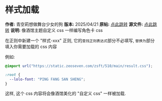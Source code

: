 # 样式加载

**作者:** 青空莉想做舞台少女的狗
**版本:** 2025/04/21
**原帖:** [点此跳转](https://discord.com/channels/1291925535324110879/1354783717910122496)
**源文件:** [点此跳转](https://gitgud.io/StageDog/tavern_resource/-/tree/main/酒馆助手/样式加载/源文件?ref_type=heads)
**说明:** 像酒馆主题自定义 css 一样编写角色卡 css

在正则中新建一个 "样式-xxx" 正则, 它的`查找正则表达式`部分不必填写, `替换为`部分填入你需要加载的 css 内容

例如:

```css
@import url("https://static.zeoseven.com/zsft/510/main/result.css");

:root {
  --lolo-font: "PING FANG SAN SHENG";
}
```

这样, 这个 css 内容将会像酒馆美化的 "自定义 css" 一样被加载.

